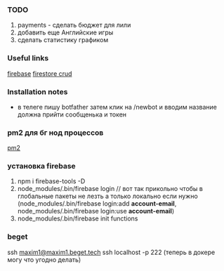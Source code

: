 ### TODO
1) payments - сделать бюджет для лили
2) добавить еще  Английские игры
3) сделать статистику графиком

### Useful links
[firebase](https://console.firebase.google.com/)
[firestore crud](https://cloud.google.com/nodejs/docs/reference/firestore/latest)


### Installation notes
- в телеге пишу botfather затем клик на /newbot и вводим название должна прийти сообщенька и токен

### pm2 для бг нод процессов
[pm2](https://www.npmjs.com/package/pm2)

### установка firebase
1) npm i firebase-tools -D
2) node_modules/.bin/firebase login // вот так прикольно чтобы в глобальные пакеты не лезть а только локально
если нужно (node_modules/.bin/firebase login:add __account-email__, node_modules/.bin/firebase login:use  __account-email__)
3) node_modules/.bin/firebase init functions

### beget
ssh maxim1@maxim1.beget.tech
ssh localhost -p 222
(теперь в докере могу что угодно делать)
